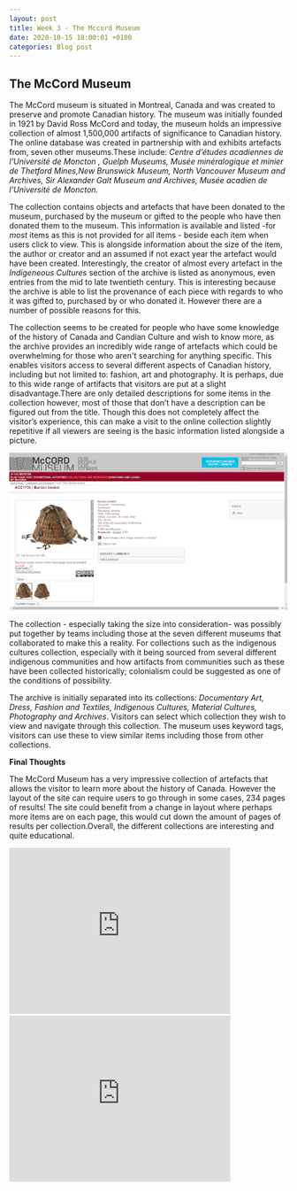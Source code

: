 ```yaml
---
layout: post
title: Week 3 - The Mccord Museum
date: 2020-10-15 18:00:01 +0100
categories: Blog post
---
```

## The McCord Museum
The McCord museum is situated in Montreal, Canada and was created to preserve and promote Canadian history. The museum was initially founded in 1921 by David Ross McCord and today, the museum holds an impressive collection of almost 1,500,000 artifacts of significance to Canadian history. The online database was created in partnership with and exhibits artefacts from, seven other museums.These include: *Centre d’études acadiennes de l’Université de Moncton , Guelph Museums, Musée minéralogique et minier de Thetford Mines,New Brunswick Museum, North Vancouver Museum and Archives, Sir Alexander Galt Museum and Archives, Musée acadien de l’Université de Moncton.*

The collection contains objects and artefacts that have been donated to the museum, purchased by the museum or gifted to the people who have then donated them to the museum. This information is available and listed 
-for *most* items as this is not provided for all items - beside each item when users click to view. This is alongside information about the size of the item, the author or creator and an assumed if not exact year the artefact would have been created. Interestingly, the creator of almost every artefact in the *Indigeneous Cultures* section of the archive is listed as anonymous, even entries from the mid to late twentieth century. This is interesting because the archive is able to list the provenance of each piece with regards to who it was gifted to, purchased by or who donated it. However there are a number of possible reasons for this.

The collection seems to be created for people who have some knowledge of the history of Canada and Candian
Culture and wish to know more, as the archive provides an incredibly wide range of artefacts which could 
be overwhelming for those who aren't searching for anything specific. This enables visitors access to several different aspects of Canadian history, including but not limited to: fashion, art and photography. It is perhaps, due to this wide range of artifacts that visitors are put at a slight disadvantage.There are only detailed descriptions for some items in the collection however, most of those that don’t have a description can be figured out from the title. Though this does not completely affect the visitor’s experience, this can make a visit to the online collection slightly repetitive  if all viewers are seeing is the basic information listed alongside a picture.

![mccord](\media\mccord.png)
            
The collection - especially taking the size into consideration- was possibly put together by teams including those at the seven different museums that collaborated to make this a reality. For collections such as the 
indigenous cultures collection, especially with it being sourced from several different indigenous communities  and how artifacts from communities such as these have been collected historically; colonialism could be suggested as one of the conditions of possibility.

The archive is initially separated into its collections: *Documentary Art, Dress, Fashion and Textiles, 
Indigenous Cultures, Material Cultures, Photography and Archives*. Visitors can select which collection 
they wish to view and navigate through this collection. The museum uses keyword tags, visitors can use these
to view similar items including those from other collections.

**Final Thoughts**

The McCord Museum has a very impressive collection of artefacts that allows the visitor to learn more about 
the history of Canada. However the layout of the site can require users to go through in some cases,  234 pages of results! 
The site could benefit from a change in layout where perhaps more items are on each page, this would  cut down the amount of pages of results per collection.Overall, the different collections are interesting and quite educational.
<iframe src="https://www.google.com/maps/embed?pb=!1m18!1m12!1m3!1d2796.2871457383676!2d-73.5755957844412!3d45.504297979101395!2m3!1f0!2f0!3f0!3m2!1i1024!2i768!4f13.1!3m3!1m2!1s0x4cb7b3ba1cfd0825%3A0xd1683b4ce04d0773!2sMcCord%20Museum!5e0!3m2!1sen!2suk!4v1602879138336!5m2!1sen!2suk" width="400" height="300" frameborder="0" style="border:0;" allowfullscreen="" aria-hidden="false" tabindex="0"></iframe>
 <iframe src="https://www.google.com/maps/embed?pb=!4v1602879267775!6m8!1m7!1sCAoSLEFGMVFpcE1xNUtiakxPWDJHS092OVozZkRvSnByc0xTYjNOaVY1NGp2QVkt!2m2!1d45.50441183219015!2d-73.57369650488289!3f142.06205774446335!4f-1.7306424356913652!5f0.7820865974627469" width="400" height="300" frameborder="0" style="border:0;" allowfullscreen="" aria-hidden="false" tabindex="0"></iframe>

